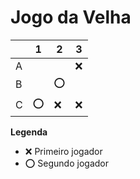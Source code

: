 # Jogo da Velha

|   | 1 | 2 | 3 |
|---|---|---|---|
| A |   |   | ❌ |
| B |   | ⭕ |   |
| C | ⭕ | ❌ | ❌ |

**Legenda**

- ❌ Primeiro jogador 
- ⭕ Segundo jogador